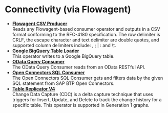 <!-- loio4055624226f14da5923278c36ec23a0e -->

# Connectivity \(via Flowagent\)

-   **[Flowagent CSV Producer](flowagent-csv-producer-eb59df8.md "Reads any Flowagent-based consumer operator and outputs in a CSV format conforming to
		the RFC-4180 specification. The row delimiter is CRLF, the escape character and text
		delimiter are double quotes, and supported column delimiters include: , ; | : and
		\t.")**  
Reads any Flowagent-based consumer operator and outputs in a CSV format conforming to the RFC-4180 specification. The row delimiter is CRLF, the escape character and text delimiter are double quotes, and supported column delimiters include: , ; | : and \\t.
-   **[Google BigQuery Table Loader](google-bigquery-table-loader-b8b1e5e.md "This operator writes to a Google BigQuery table.")**  
This operator writes to a Google BigQuery table.
-   **[OData Query Consumer](odata-query-consumer-7da3182.md "The OData Query Consumer reads from an OData RESTful API.")**  
The OData Query Consumer reads from an OData RESTful API.
-   **[Open Connectors SQL Consumer](open-connectors-sql-consumer-966c4d1.md "The Open Connectors SQL Consumer gets and filters data by the given SQL statement from
		SAP BTP Open Connectors.")**  
The Open Connectors SQL Consumer gets and filters data by the given SQL statement from SAP BTP Open Connectors.
-   **[Table Replicator V4](table-replicator-v4-7431534.md "Change Data Capture (CDC) is a delta capture technique that uses triggers for Insert, Update, and Delete to track the change history for a
		specific table. This operator is supported in Generation 1 graphs.")**  
Change Data Capture \(CDC\) is a delta capture technique that uses triggers for Insert, Update, and Delete to track the change history for a specific table. This operator is supported in Generation 1 graphs.

